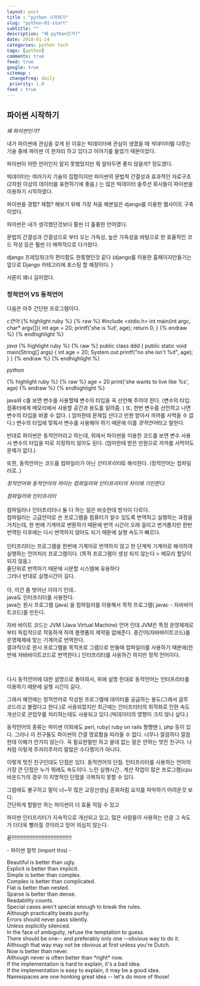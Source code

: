 ```yaml
---
layout: post
title : "python 시작하기"
slug: "python-01-start"
subtitle: ""
description: "왜 python인가?"
date: 2018-01-24
categories: python tech
tags: [python]
comments: true
feed: true
google: true
sitemap :
 changefreq: daily
 priority: 1.0
feed : true
---
```


## 파이썬 시작하기


*왜 파이썬인가?*

내가 파이썬에 관심을 갖게 된 이유는 빅데이터에 관심이 생겼을 때 *빅데이터*를 다루는 기술 중에 파이썬 이 한자리 하고 있다고 이야기를 들었기 때문이었다.

파이썬이 어떤 언어인지 알지 못했었지만 뭐 알아두면 좋지 않을까? 정도였다.

빅데이터는 여러가지 기술의 집합이지만
파이썬의 문법적 간결성과 효과적인 자료구조(2차원 이상의 데이터를 표현하기에 좋음.) 는 많은 빅데이터 솔루션 회사들이 파이썬을 이용하기 시작하였다.

파이썬을 경험? 체험? 해보기 위해 가장 처음 해본일은 django를 이용한 웹사이트 구축이었다.

파이썬은 내가 생각했던것보다 훨씬 더 훌륭한 언어였다.

문법의 간결성과 간결성으로 부터 오는 가독성, 높은 가독성을 바탕으로 한 효율적인 코드 작성 등은 훨씬 더 매력적으로 다가왔다.

django 프레임워크의 편리함도 한몫했던것 같다
(django를 이용한 홈페이지만들기는 앞으로 Django 카테고리에 포스팅 할 예정이다. )

서론이 꽤나 길어졌다.

### 정적언어 VS 동적언어

다음은 아주 간단한 프로그램이다.

*c언어*
{% highlight ruby %}
{% raw %}
#include <stdio.h>
int main(int argc, char* argv[]){
	int age = 20;
	printf('she is %d', age);
	return 0;
}
{% endraw %}
{% endhighlight %}


*java*
{% highlight ruby %}
{% raw %}
public class ddd {
	public static void main(String[] args) {
		int age = 20;
		System.out.printf("no she isn't %d", age);
	}
}
{% endraw %}
{% endhighlight %}

*python*

{% highlight ruby %}
{% raw %}
age = 20
print('she wants to live like %s', age)
{% endraw %}
{% endhighlight %}

java와 c를 보면 변수를 사용할때 변수의 타입을 꼭 선언해 주어야 한다. (변수의 타입: 컴퓨터에게 메모리에서 사용할 공간과 용도를 알려줌. )
또, 한번 변수를 선언하고 나면 변수의 타입을 바꿀 수 없다. ( 엄마한테 문제집 산다고 만원 받아서 까까를 사먹을 수 없다.)
변수의 타입에 맞춰서 변수를 사용해야 하기 때문에 이를 *정적언어*라고 말한다.


반대로 파이썬은 동적언어라고 하는데, 위에서 파이썬을 이용한 코드를 보면
변수 사용 시 변수의 타입을 따로 지정하지 않아도 된다.
(엄마한테 받은 만원으로 까까를 사먹어도 문제가 없다.)


또한, 동적언어는 코드를 컴파일러가 아닌 *인터프리터*로 해석한다. (정적언어는 컴파일러로..)

*정적언어와 동적언어의 차이는 컴파일러와 인터프리터의 차이에 기인한다.*


<div class="somebox">
<em>컴파일러와 인터프리터</em> <br><br>
컴파일러나 인터프리터나 둘 다 하는 일은 비슷한데 방식이 다르다.
<br>
컴파일러는 고급언어로 쓴 프로그램을 컴퓨터가 알수 있도록 번역하고 실행하는 과정을 거치는데, 한 번에 기계어로 변환하기 때문에 번역 시간이 오래 걸리고 번거롭지만
한번 번역된 이후에는 다시 번역하지 않아도 되기 때문에 실행 속도가 빠르다.
<br>
<br>
인터프리터는 프로그램을 한번에 기계어로 번역하지 않고 한 단계씩 기계어로 해석하여 실행하는 언어처리 프로그램이다. (목적 프로그램이 생성 되지 않는다 > 메모리 할당이 되지 않음.)<br>
줄단위로 번역하기 때문에 시분할 시스템에 유용하다 <br>
그러나 반대로 실행시간이 길다.
<br>
<br>
아, 이건 좀 벗어난 이야기 인데..<br>
java도 인터프리터를 사용한다. <br>
java는 원시 프로그램 (java) 을 컴파일러를 이용해서 목적 프로그램( javac - 자바바이트코드)를 만든다.  <br>

자바 바이트 코드는 JVM (Java Virtual Machine) 언어 인데 JVM은 특정 운영체제로 부터 독립적으로 작동하게 하여 플랫폼의 제약을 없애준다. 중간어(자바바이트코드)를 운영체제에 맞는 기계어로 번역한다.
<br>
결과적으로 원시 프로그램을 목적프로 그램으로 만들때 컴파일러를 사용하기 때문에(한번에 자바바이트코드로 번역한다.) 인터프리터를 사용하긴 하지만 정적 언어이다. <br>
</div><br>


다시 동적언어에 대한 설명으로 돌아와서, 위에 설명 한대로 동적언어는 인터프리터를 이용하기 때문에 실행 시간이 길다.

그래서 예전에는 정적언어로 작성된 프로그램에 데이터를 공급하는 용도(그래서 글루 코드라고 불렸다고 한다.)로 사용되었지만 최근에는 인터프리터의 최적화로 인한 속도 개선으로 큰업무를 처리하는데도 사용되고 있다.(빅데이터의 영향이 크지 않나 싶다.)

동적언어의 종류는 파이썬 이외에도 perl, ruby( ruby on rails 짱짱맨 ), php 등이 있다.
그러나 이 친구들도 파이썬의 간결 명료함을 따라올 수 없다. 너무나 깔끔하다
깔끔한데 이해가 안가지 않는다. 꼭 필요한말만 하고 쓸데 없는 말은 안하는 멋진 친구다.
나처럼 이렇게 주저리주저리 말많은 수다쟁이가 아니다.

이렇게 멋진 친구인데도 단점은 있다.
동적언어의 단점. 인터프리터를 사용하는 언어의 가장 큰 단점은 누가 뭐래도 속도이다.
느린 실행시간.. 계산 작업이 많은 프로그램(cpu바운드?)의 경우 이 치명적인 단점을 극복하지 못할 수 있다.

그럼에도 불구하고 말이 너~무 많은 교장선생님 훈화처럼 요지를 파악하기 어려운것 보다.  
간단하게 할말만 하는 파이썬이 더 효율 적일 수 있고

파이썬 인터프리터가 지속적으로 개선되고 있고, 많은 사람들이 사용하는 만큼 그 속도가 더더욱 빨라질 것이라고 믿어 의심치 않는다.

끝!!!!!!!!!!!!!!!!!!!!!!!!!!!!!!!!!!!!!!!!

\- 파이썬 철학 (import this) -
<div class='somebox'>
Beautiful is better than ugly.<br>
Explicit is better than implicit.<br>
Simple is better than complex.<br>
Complex is better than complicated.<br>
Flat is better than nested.<br>
Sparse is better than dense.<br>
Readability counts.<br>
Special cases aren't special enough to break the rules.<br>
Although practicality beats purity.<br>
Errors should never pass silently.<br>
Unless explicitly silenced.<br>
In the face of ambiguity, refuse the temptation to guess.<br>
There should be one-- and preferably only one --obvious way to do it.<br>
Although that way may not be obvious at first unless you're Dutch.<br>
Now is better than never.<br>
Although never is often better than *right* now.<br>
If the implementation is hard to explain, it's a bad idea.<br>
If the implementation is easy to explain, it may be a good idea.<br>
Namespaces are one honking great idea -- let's do more of those!<br>
</div>
